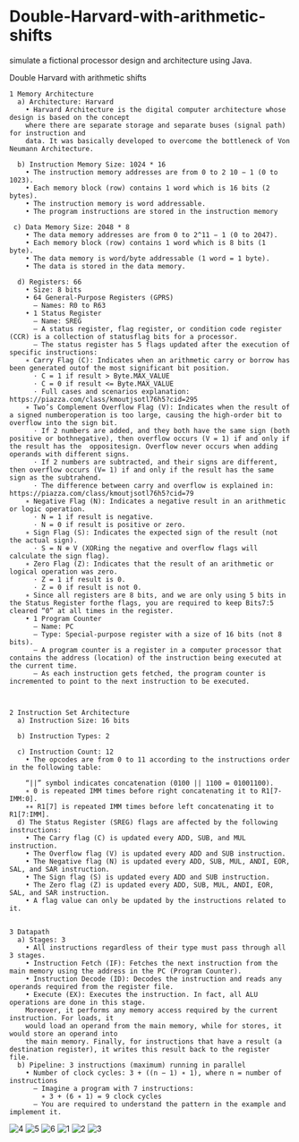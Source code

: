 # Double-Harvard-with-arithmetic-shifts
simulate a fictional processor design and architecture using Java.


Double Harvard with arithmetic shifts


    1 Memory Architecture 
      a) Architecture: Harvard
        • Harvard Architecture is the digital computer architecture whose design is based on the concept
        where there are separate storage and separate buses (signal path) for instruction and
        data. It was basically developed to overcome the bottleneck of Von Neumann Architecture.

      b) Instruction Memory Size: 1024 * 16
        • The instruction memory addresses are from 0 to 2 10 − 1 (0 to 1023).
        • Each memory block (row) contains 1 word which is 16 bits (2 bytes).
        • The instruction memory is word addressable.
        • The program instructions are stored in the instruction memory
     
     c) Data Memory Size: 2048 * 8 
        • The data memory addresses are from 0 to 2^11 − 1 (0 to 2047).
        • Each memory block (row) contains 1 word which is 8 bits (1 byte).
        • The data memory is word/byte addressable (1 word = 1 byte).
        • The data is stored in the data memory.

      d) Registers: 66
        • Size: 8 bits
        • 64 General-Purpose Registers (GPRS)
          – Names: R0 to R63
        • 1 Status Register
          – Name: SREG
          – A status register, flag register, or condition code register (CCR) is a collection of statusflag bits for a processor.
          – The status register has 5 flags updated after the execution of specific instructions:
        ∗ Carry Flag (C): Indicates when an arithmetic carry or borrow has been generated outof the most significant bit position.
          · C = 1 if result > Byte.MAX_VALUE
          · C = 0 if result <= Byte.MAX_VALUE
          · Full cases and scenarios explanation: https://piazza.com/class/kmoutjsotl76h5?cid=295
        ∗ Two’s Complement Overflow Flag (V): Indicates when the result of a signed numberoperation is too large, causing the high-order bit to overflow into the sign bit.
          · If 2 numbers are added, and they both have the same sign (both positive or bothnegative), then overflow occurs (V = 1) if and only if the result has the  oppositesign. Overflow never occurs when adding operands with different signs.
          · If 2 numbers are subtracted, and their signs are different, then overflow occurs (V= 1) if and only if the result has the same sign as the subtrahend.
          · The difference between carry and overflow is explained in: https://piazza.com/class/kmoutjsotl76h5?cid=79
        ∗ Negative Flag (N): Indicates a negative result in an arithmetic or logic operation.
          · N = 1 if result is negative.
          · N = 0 if result is positive or zero.
        ∗ Sign Flag (S): Indicates the expected sign of the result (not the actual sign).
          · S = N ⊕ V (XORing the negative and overflow flags will calculate the sign flag).
        ∗ Zero Flag (Z): Indicates that the result of an arithmetic or logical operation was zero.
          · Z = 1 if result is 0.
          · Z = 0 if result is not 0.
        ∗ Since all registers are 8 bits, and we are only using 5 bits in the Status Register forthe flags, you are required to keep Bits7:5 cleared “0” at all times in the register.
        • 1 Program Counter
          – Name: PC
          – Type: Special-purpose register with a size of 16 bits (not 8 bits).
          – A program counter is a register in a computer processor that contains the address (location) of the instruction being executed at the current time.
          – As each instruction gets fetched, the program counter is incremented to point to the next instruction to be executed.



    2 Instruction Set Architecture
      a) Instruction Size: 16 bits
      
      b) Instruction Types: 2
     
      c) Instruction Count: 12
        • The opcodes are from 0 to 11 according to the instructions order in the following table:

        “||” symbol indicates concatenation (0100 || 1100 = 01001100).
        ∗ 0 is repeated IMM times before right concatenating it to R1[7-IMM:0].
        ∗∗ R1[7] is repeated IMM times before left concatenating it to R1[7:IMM].
      d) The Status Register (SREG) flags are affected by the following instructions:
        • The Carry flag (C) is updated every ADD, SUB, and MUL instruction.
        • The Overflow flag (V) is updated every ADD and SUB instruction.
        • The Negative flag (N) is updated every ADD, SUB, MUL, ANDI, EOR, SAL, and SAR instruction.
        • The Sign flag (S) is updated every ADD and SUB instruction.
        • The Zero flag (Z) is updated every ADD, SUB, MUL, ANDI, EOR, SAL, and SAR instruction.
        • A flag value can only be updated by the instructions related to it.
        
        
    3 Datapath
      a) Stages: 3
        • All instructions regardless of their type must pass through all 3 stages.
        • Instruction Fetch (IF): Fetches the next instruction from the main memory using the address in the PC (Program Counter).
        • Instruction Decode (ID): Decodes the instruction and reads any operands required from the register file.
        • Execute (EX): Executes the instruction. In fact, all ALU operations are done in this stage.
        Moreover, it performs any memory access required by the current instruction. For loads, it
        would load an operand from the main memory, while for stores, it would store an operand into
        the main memory. Finally, for instructions that have a result (a destination register), it writes this result back to the register file.
      b) Pipeline: 3 instructions (maximum) running in parallel
        • Number of clock cycles: 3 + ((n − 1) ∗ 1), where n = number of instructions
          – Imagine a program with 7 instructions:
            ∗ 3 + (6 ∗ 1) = 9 clock cycles
          – You are required to understand the pattern in the example and implement it.

![4](https://user-images.githubusercontent.com/83555471/151936972-fd47fe00-0e1a-493d-80d9-c53bf8d391da.PNG)
![5](https://user-images.githubusercontent.com/83555471/151936975-11fec273-d517-4467-83c9-a70aa8299464.PNG)
![6](https://user-images.githubusercontent.com/83555471/151936978-cd53c8b1-8dd9-4097-b15a-f23023d3355f.PNG)
![1](https://user-images.githubusercontent.com/83555471/151936981-f49a4e78-a68e-42e0-8675-cf656ad6a8df.PNG)
![2](https://user-images.githubusercontent.com/83555471/151936984-476e5b81-57c0-4a13-a6c3-49cc23dc5738.PNG)
![3](https://user-images.githubusercontent.com/83555471/151936986-56409704-0d22-439d-83b3-85bd4ca73bf1.PNG)

